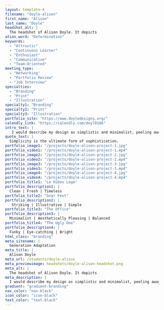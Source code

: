 ```yaml
---
layout: template-4
filename: "doyle-alison" 
first_name: "Alison"
last_name: "Doyle"
headshot_alt: |
  The headshot of Alison Doyle. It depicts
ation_word: "Determination"
keywords:
  - "Altrustic"
  - "Continuous Learner"
  - "Enthusiast"
  - "Communicative"
  - "Team-Oriented"
meeting_type:
  - "Networking"
  - "Portfolio Review"
  - "Job Interview"
specialties:
  - "Branding"
  - "Print"
  - "Illustration"
specialty1: "Branding"
specialty2: "Print"
specialty3: "Illustration"
portfolio_site: "https://www.doyledesigns.org/"
calendly_link: "https://calendly.com/doyl0186"
intro_text: |
   I would describe my design as simplistic and minimalist, peeling away the unecessary layers until you’re left with a raw product that is easily-consumable and well understood. 
quote_text: |
  Simplicity is the ultimate form of sophistication.
portfolio_image1: "/projects/doyle-alison-project-1.jpg"
portfolio_video1: "/projects/doyle-alison-project-1.mp4"
portfolio_image2: "/projects/doyle-alison-project-2.jpg"
portfolio_video2: "/projects/doyle-alison-project-2.mp4"
portfolio_image3: "/projects/doyle-alison-project-3.jpg"
portfolio_video3: "/projects/doyle-alison-project-3.mp4"
portfolio_image4: "/projects/doyle-alison-project-4.jpg"
portfolio_video4: "/projects/doyle-alison-project-4.mp4"
portfolio_title1: "Le Hibou Logo"
portfolio_description1: |
  Clean | Fresh | Timeless
portfolio_title2: "Gnar Fest"
portfolio_description2: |
   Striking | Illustrative | Simple
portfolio_title3: "The Office"
portfolio_description3: |
  Minimalist | Aesthetically Pleasing | Balanced
portfolio_title4: "The Ugly One"
portfolio_description4: |
  Funky | Eye-catching | Bright
html_class: "branding"
meta_sitename: |
  Generation Adaptation
meta_title: |
  Alison Doyle
meta_url: /students/doyle-alison
meta_previewimage: headshots/doyle-alison-headshot.png
meta_alt: |
  The headshot of Alison Doyle. It depicts
meta_description: |
  I would describe my design as simplistic and minimalist, peeling away the unecessary layers until you’re left with a raw product that is easily-consumable and well understood. 
gradient: "gradient-branding"
nav_color: "nav-black"
icon_color: "icon-black"
text_color: "text-black"
---
```



